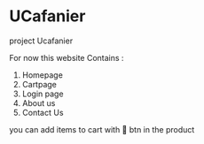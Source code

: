 # UCafanier
project Ucafanier

For now this website Contains :
1. Homepage
2. Cartpage
3. Login page
4. About us
5. Contact Us 

you can add items to cart with 🛒 btn in the product 

